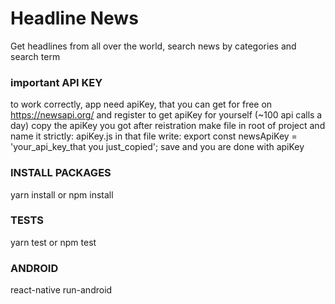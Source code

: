 # Headline News #
Get headlines from all over the world, 
search news by categories and search term

### important API KEY ###
to work correctly, app need apiKey, that you can get for free on
https://newsapi.org/ 
and register to get apiKey for yourself (~100 api calls a day)
copy the apiKey you got after reistration
make file in root of project and name it strictly: apiKey.js
in that file write:
  export const newsApiKey = 'your_api_key_that you just_copied';
save and you are done with apiKey

### INSTALL PACKAGES ###
yarn install
  or 
npm install

### TESTS ###
yarn test
  or
npm test

### ANDROID ###
react-native run-android
